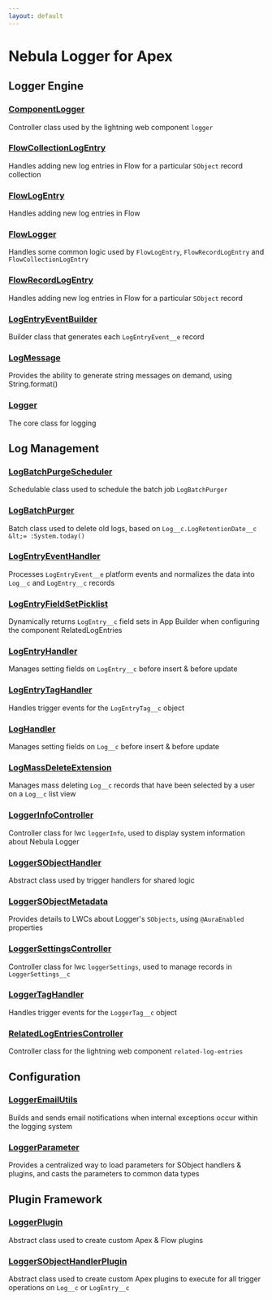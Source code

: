 ```yaml
---
layout: default
---
```


# Nebula Logger for Apex

## Logger Engine

### [ComponentLogger](logger-engine/ComponentLogger)

Controller class used by the lightning web component `logger`

### [FlowCollectionLogEntry](logger-engine/FlowCollectionLogEntry)

Handles adding new log entries in Flow for a particular `SObject` record collection

### [FlowLogEntry](logger-engine/FlowLogEntry)

Handles adding new log entries in Flow

### [FlowLogger](logger-engine/FlowLogger)

Handles some common logic used by `FlowLogEntry`, `FlowRecordLogEntry` and `FlowCollectionLogEntry`

### [FlowRecordLogEntry](logger-engine/FlowRecordLogEntry)

Handles adding new log entries in Flow for a particular `SObject` record

### [LogEntryEventBuilder](logger-engine/LogEntryEventBuilder)

Builder class that generates each `LogEntryEvent__e` record

### [LogMessage](logger-engine/LogMessage)

Provides the ability to generate string messages on demand, using String.format()

### [Logger](logger-engine/Logger)

The core class for logging

## Log Management

### [LogBatchPurgeScheduler](log-management/LogBatchPurgeScheduler)

Schedulable class used to schedule the batch job `LogBatchPurger`

### [LogBatchPurger](log-management/LogBatchPurger)

Batch class used to delete old logs, based on `Log__c.LogRetentionDate__c &lt;= :System.today()`

### [LogEntryEventHandler](log-management/LogEntryEventHandler)

Processes `LogEntryEvent__e` platform events and normalizes the data into `Log__c` and `LogEntry__c` records

### [LogEntryFieldSetPicklist](log-management/LogEntryFieldSetPicklist)

Dynamically returns `LogEntry__c` field sets in App Builder when configuring the component RelatedLogEntries

### [LogEntryHandler](log-management/LogEntryHandler)

Manages setting fields on `LogEntry__c` before insert &amp; before update

### [LogEntryTagHandler](log-management/LogEntryTagHandler)

Handles trigger events for the `LogEntryTag__c` object

### [LogHandler](log-management/LogHandler)

Manages setting fields on `Log__c` before insert &amp; before update

### [LogMassDeleteExtension](log-management/LogMassDeleteExtension)

Manages mass deleting `Log__c` records that have been selected by a user on a `Log__c` list view

### [LoggerInfoController](log-management/LoggerInfoController)

Controller class for lwc `loggerInfo`, used to display system information about Nebula Logger

### [LoggerSObjectHandler](log-management/LoggerSObjectHandler)

Abstract class used by trigger handlers for shared logic

### [LoggerSObjectMetadata](log-management/LoggerSObjectMetadata)

Provides details to LWCs about Logger&apos;s `SObjects`, using `@AuraEnabled` properties

### [LoggerSettingsController](log-management/LoggerSettingsController)

Controller class for lwc `loggerSettings`, used to manage records in `LoggerSettings__c`

### [LoggerTagHandler](log-management/LoggerTagHandler)

Handles trigger events for the `LoggerTag__c` object

### [RelatedLogEntriesController](log-management/RelatedLogEntriesController)

Controller class for the lightning web component `related-log-entries`

## Configuration

### [LoggerEmailUtils](configuration/LoggerEmailUtils)

Builds and sends email notifications when internal exceptions occur within the logging system

### [LoggerParameter](configuration/LoggerParameter)

Provides a centralized way to load parameters for SObject handlers &amp; plugins, and casts the parameters to common data types

## Plugin Framework

### [LoggerPlugin](plugin-framework/LoggerPlugin)

Abstract class used to create custom Apex &amp; Flow plugins

### [LoggerSObjectHandlerPlugin](plugin-framework/LoggerSObjectHandlerPlugin)

Abstract class used to create custom Apex plugins to execute for all trigger operations on `Log__c` or `LogEntry__c`
